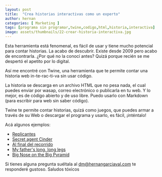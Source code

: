 ```yaml
---
layout: post
title:  "Crea historias interactivas como un experto"
author: hernan
categories: [ Marketing ]
tags: [programa sin programar,twine,codigo,html,historia,interactiva]
image: assets/thumbnails/22-crear-historia-interactiva.jpg
---
```


Esta herramienta está fenomenal, es fácil de usar y tiene mucho potencial para contar historias. 
La acabo de descubrir. Existe desde 2009 pero acabo de encontrarla. ¿Por qué no la conocí antes? 
Quizá porque recién se me despertó el apetito por lo digital.

Así me encontré con Twine, una herramienta que te permite contar una historia web in-te-rac-ti-va sin usar código.  

La historia se descarga en un archivo HTML que no pesa nada, el cual puedes enviar por wasap, correo electrónico o publicarla en tu web. 
Y lo mejor, es de código abierto y de uso libre. Puedo usarlo con Markdown (para escribir para web sin saber código). 

Twine te permite contar historias, quizá como juegos, que puedes armar a través de su Web o descargar el programa y usarlo, es fácil, ¡inténtalo!

Acá algunos ejemplos:

- [Replicantes](https://librojuegos.org/wp-content/uploads/2016/02/replicantes.html)
- [Secret agent Cinder](http://emilyryan.se/cinder.htm)
- [Al final del recorrido](http://guillermocrespi.com/recorrido.html)
- [My father's long, long legs](https://ztul.itch.io/mflll)
- [Big Nose on the Big Pyramid](https://andrewschultz.itch.io/big-nose-on-the-big-pyramid)

Si tienes alguna pregunta suéltala al [dm@hernangarciaval.com](mailto:dm@hernangarciaval.com) te responderé gustoso. 
Saludos tóxicos
